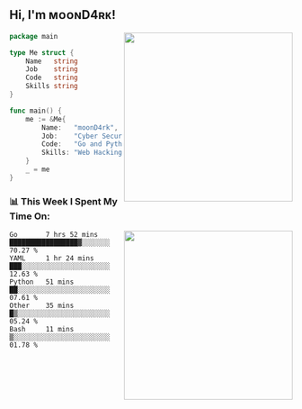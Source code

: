 <h2> Hi, I'm ᴍᴏᴏɴD4ʀᴋ!</h2>
<img align='right' src="https://github-readme-stats.vercel.app/api?username=moond4rk&show_icons=true&theme=radical" width="300">


```go
package main

type Me struct {
	Name   string
	Job    string
	Code   string
	Skills string
}

func main() {
	me := &Me{
		Name:   "moonD4rk",
		Job:    "Cyber Security Engineer",
		Code:   "Go and Python and Others",
		Skills: "Web Hacking ^o^",
	}
	_ = me
}
```



<h3>📊 This Week I Spent My Time On:</h3>
<img align='right' src="https://spotify-github-profile.vercel.app/api/view?uid=iftr63d5ost38g0o26wcjzd8k&cover_image=true&theme=novatorem" width="300">

<!--START_SECTION:waka-->
```text
Go       7 hrs 52 mins   █████████████████▓░░░░░░░   70.27 % 
YAML     1 hr 24 mins    ███░░░░░░░░░░░░░░░░░░░░░░   12.63 % 
Python   51 mins         ██░░░░░░░░░░░░░░░░░░░░░░░   07.61 % 
Other    35 mins         █▒░░░░░░░░░░░░░░░░░░░░░░░   05.24 % 
Bash     11 mins         ▒░░░░░░░░░░░░░░░░░░░░░░░░   01.78 % 
```
<!--END_SECTION:waka-->

